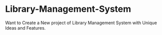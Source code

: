 # Library-Management-System
Want to Create a New project of Library Management System with Unique Ideas and Features.
